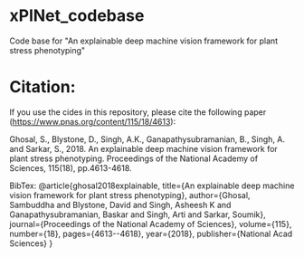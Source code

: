 # xPlNet_codebase
Code base for "An explainable deep machine vision framework for plant stress phenotyping"

# Citation:
If you use the cides in this repository, please cite the following paper (https://www.pnas.org/content/115/18/4613):

Ghosal, S., Blystone, D., Singh, A.K., Ganapathysubramanian, B., Singh, A. and Sarkar, S., 2018. An explainable deep machine vision framework for plant stress phenotyping. Proceedings of the National Academy of Sciences, 115(18), pp.4613-4618.

BibTex:
@article{ghosal2018explainable,
  title={An explainable deep machine vision framework for plant stress phenotyping},
  author={Ghosal, Sambuddha and Blystone, David and Singh, Asheesh K and Ganapathysubramanian, Baskar and Singh, Arti and Sarkar, Soumik},
  journal={Proceedings of the National Academy of Sciences},
  volume={115},
  number={18},
  pages={4613--4618},
  year={2018},
  publisher={National Acad Sciences}
}
